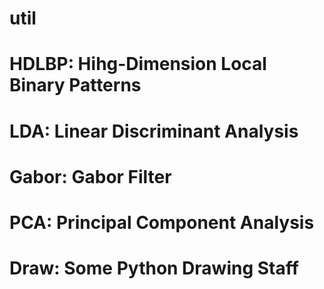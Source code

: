 # util
# HDLBP: Hihg-Dimension Local Binary Patterns
# LDA: Linear Discriminant Analysis
# Gabor: Gabor Filter
# PCA: Principal Component Analysis
# Draw: Some Python Drawing Staff 

